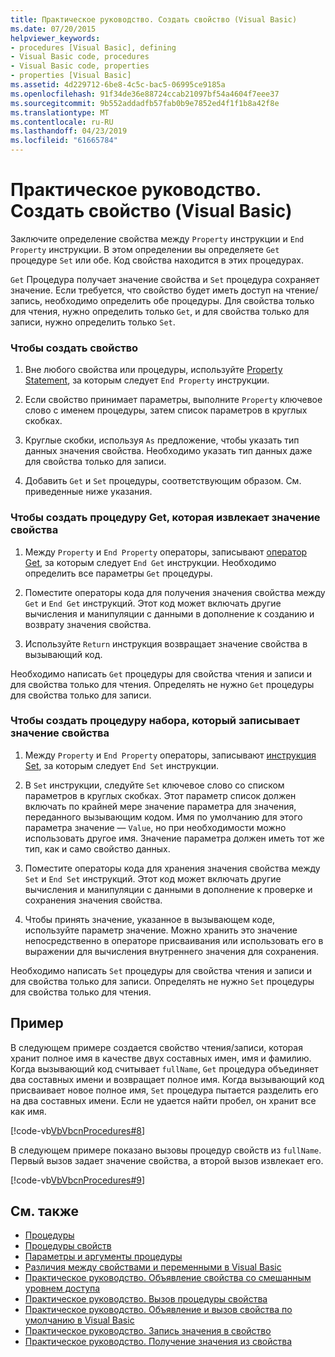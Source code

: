 ```yaml
---
title: Практическое руководство. Создать свойство (Visual Basic)
ms.date: 07/20/2015
helpviewer_keywords:
- procedures [Visual Basic], defining
- Visual Basic code, procedures
- Visual Basic code, properties
- properties [Visual Basic]
ms.assetid: 4d229712-6be8-4c5c-bac5-06995ce9185a
ms.openlocfilehash: 91f34de36e88724ccab21097bf54a4604f7eee37
ms.sourcegitcommit: 9b552addadfb57fab0b9e7852ed4f1f1b8a42f8e
ms.translationtype: MT
ms.contentlocale: ru-RU
ms.lasthandoff: 04/23/2019
ms.locfileid: "61665784"
---
```

# <a name="how-to-create-a-property-visual-basic"></a>Практическое руководство. Создать свойство (Visual Basic)
Заключите определение свойства между `Property` инструкции и `End Property` инструкции. В этом определении вы определяете `Get` процедуре `Set` или обе. Код свойства находится в этих процедурах.  
  
 `Get` Процедура получает значение свойства и `Set` процедура сохраняет значение. Если требуется, что свойство будет иметь доступ на чтение/запись, необходимо определить обе процедуры. Для свойства только для чтения, нужно определить только `Get`, и для свойства только для записи, нужно определить только `Set`.  
  
### <a name="to-create-a-property"></a>Чтобы создать свойство  
  
1. Вне любого свойства или процедуры, используйте [Property Statement](../../../../visual-basic/language-reference/statements/property-statement.md), за которым следует `End Property` инструкции.  
  
2. Если свойство принимает параметры, выполните `Property` ключевое слово с именем процедуры, затем список параметров в круглых скобках.  
  
3. Круглые скобки, используя `As` предложение, чтобы указать тип данных значения свойства. Необходимо указать тип данных даже для свойства только для записи.  
  
4. Добавить `Get` и `Set` процедуры, соответствующим образом. См. приведенные ниже указания.  
  
### <a name="to-create-a-get-procedure-that-retrieves-a-property-value"></a>Чтобы создать процедуру Get, которая извлекает значение свойства  
  
1. Между `Property` и `End Property` операторы, записывают [оператор Get](../../../../visual-basic/language-reference/statements/get-statement.md), за которым следует `End Get` инструкции. Необходимо определить все параметры `Get` процедуры.  
  
2. Поместите операторы кода для получения значения свойства между `Get` и `End Get` инструкций. Этот код может включать другие вычисления и манипуляции с данными в дополнение к созданию и возврату значения свойства.  
  
3. Используйте `Return` инструкция возвращает значение свойства в вызывающий код.  
  
 Необходимо написать `Get` процедуры для свойства чтения и записи и для свойства только для чтения. Определять не нужно `Get` процедуры для свойства только для записи.  
  
### <a name="to-create-a-set-procedure-that-writes-a-propertys-value"></a>Чтобы создать процедуру набора, который записывает значение свойства  
  
1. Между `Property` и `End Property` операторы, записывают [инструкция Set](../../../../visual-basic/language-reference/statements/set-statement.md), за которым следует `End Set` инструкции.  
  
2. В `Set` инструкции, следуйте `Set` ключевое слово со списком параметров в круглых скобках. Этот параметр список должен включать по крайней мере значение параметра для значения, переданного вызывающим кодом. Имя по умолчанию для этого параметра значение — `Value`, но при необходимости можно использовать другое имя. Значение параметра должен иметь тот же тип, как и само свойство данных.  
  
3. Поместите операторы кода для хранения значения свойства между `Set` и `End Set` инструкций. Этот код может включать другие вычисления и манипуляции с данными в дополнение к проверке и сохранения значения свойства.  
  
4. Чтобы принять значение, указанное в вызывающем коде, используйте параметр значение. Можно хранить это значение непосредственно в операторе присваивания или использовать его в выражении для вычисления внутреннего значения для сохранения.  
  
 Необходимо написать `Set` процедуры для свойства чтения и записи и для свойства только для записи. Определять не нужно `Set` процедуры для свойства только для чтения.  
  
## <a name="example"></a>Пример  
 В следующем примере создается свойство чтения/записи, которая хранит полное имя в качестве двух составных имен, имя и фамилию. Когда вызывающий код считывает `fullName`, `Get` процедура объединяет два составных имени и возвращает полное имя. Когда вызывающий код присваивает новое полное имя, `Set` процедура пытается разделить его на два составных имени. Если не удается найти пробел, он хранит все как имя.  
  
 [!code-vb[VbVbcnProcedures#8](~/samples/snippets/visualbasic/VS_Snippets_VBCSharp/VbVbcnProcedures/VB/Class1.vb#8)]  
  
 В следующем примере показано вызовы процедур свойств из `fullName`. Первый вызов задает значение свойства, а второй вызов извлекает его.  
  
 [!code-vb[VbVbcnProcedures#9](~/samples/snippets/visualbasic/VS_Snippets_VBCSharp/VbVbcnProcedures/VB/Class1.vb#9)]  
  
## <a name="see-also"></a>См. также

- [Процедуры](./index.md)
- [Процедуры свойств](./property-procedures.md)
- [Параметры и аргументы процедуры](./procedure-parameters-and-arguments.md)
- [Различия между свойствами и переменными в Visual Basic](./differences-between-properties-and-variables.md)
- [Практическое руководство. Объявление свойства со смешанным уровнем доступа](./how-to-declare-a-property-with-mixed-access-levels.md)
- [Практическое руководство. Вызов процедуры свойства](./how-to-call-a-property-procedure.md)
- [Практическое руководство. Объявление и вызов свойства по умолчанию в Visual Basic](./how-to-declare-and-call-a-default-property.md)
- [Практическое руководство. Запись значения в свойство](./how-to-put-a-value-in-a-property.md)
- [Практическое руководство. Получение значения из свойства](./how-to-get-a-value-from-a-property.md)
